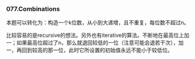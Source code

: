 ### 077.Combinations

本题可以转化为：构造一个k位数，从小到大递增，且不重复，每位数不超过n。

比较容易的是recursive的想法。另外也有iterative的算法。不断地在最高位上加一；如果最高位超过了n，那么就退回较低的一位（注意可能会退若干次），加一，再回到较高的那一位，此时它所设置的初始值永远不能小于较低位。
